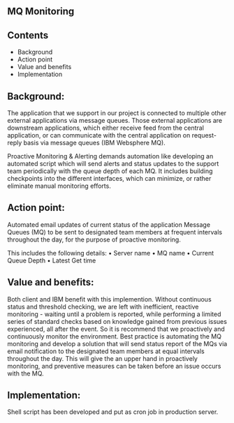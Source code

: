 MQ Monitoring
------------------

Contents
--------
   
 * Background
 * Action point
 * Value and benefits
 * Implementation
 
Background:
-----------

The application that we support in our project is connected to multiple other external applications via message queues.
Those external applications are downstream applications, which either receive feed from the central application, or can communicate with the central application on request-reply basis via message queues (IBM Websphere MQ).

Proactive Monitoring & Alerting demands automation like developing an automated script which will send alerts and status updates to the support team periodically with the queue depth of each MQ.
It includes building checkpoints into the different interfaces, which can minimize, or rather eliminate manual monitoring efforts.

Action point:
------------

Automated email updates of current status of the application Message Queues (MQ) to be sent to designated team members at frequent intervals throughout the day, for the purpose of proactive monitoring. 

This includes the following details:
• Server name
• MQ name
• Current Queue Depth
• Latest Get time

Value and benefits:
-------------

Both client and IBM benefit with this implemention.
Without continuous status and threshold checking, we are left with inefficient, reactive monitoring - waiting until a problem is reported, while performing a limited series of standard checks based on knowledge gained from previous issues experienced, all after the event.
So it is recommend that we proactively and continuously monitor the environment.
Best practice is automating the MQ monitoring and develop a solution that will send status report of the MQs via email notification to the designated team members at equal intervals throughout the day.
This will give the an upper hand in proactively monitoring, and preventive measures can be taken before an issue occurs with the MQ.


Implementation:
-----

Shell script has been developed and put as cron job in production server.
